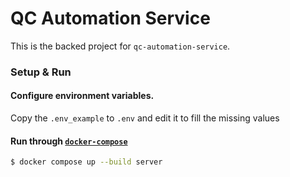 # QC Automation Service
This is the backed project for `qc-automation-service`.

### Setup & Run

#### Configure environment variables.</br>
Copy the `.env_example` to `.env` and edit it to fill the missing values

#### Run through [`docker-compose`](https://docs.docker.com/compose/install/)
```bash
$ docker compose up --build server
```

